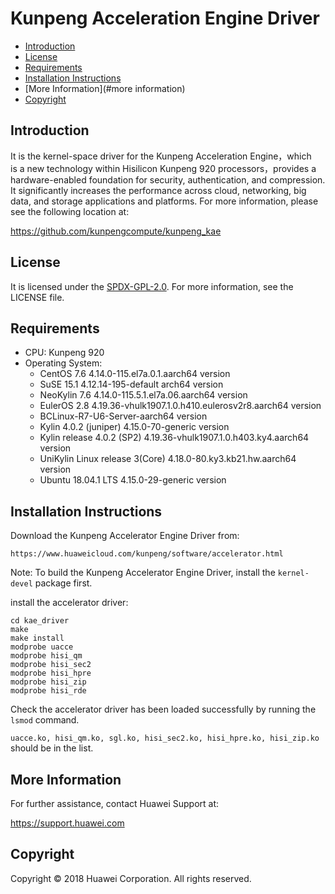 # Kunpeng Acceleration Engine Driver

- [Introduction](#introduction)
- [License](#license)
- [Requirements](#requirements)
- [Installation Instructions](#installation-instructions)
- [More Information](#more information)
- [Copyright](#Copyright)

## Introduction

It is the kernel-space driver for the Kunpeng Acceleration Engine，which is a new technology within Hisilicon Kunpeng 920 processors，provides a hardware-enabled foundation for security, authentication, and compression. It significantly increases the performance across cloud, networking, big data, and storage applications and  platforms.  For more information,  please see the following location at:

<https://github.com/kunpengcompute/kunpeng_kae>

## License

It is licensed under the [SPDX-GPL-2.0](https://opensource.org/licenses/GPL-2.0 ). For more information, see the LICENSE file. 

## Requirements

- CPU: Kunpeng 920 
- Operating System: 
  * CentOS 7.6  4.14.0-115.el7a.0.1.aarch64 version
  * SuSE 15.1 4.12.14-195-default arch64 version
  * NeoKylin 7.6 4.14.0-115.5.1.el7a.06.aarch64 version
  * EulerOS 2.8 4.19.36-vhulk1907.1.0.h410.eulerosv2r8.aarch64 version
  * BCLinux-R7-U6-Server-aarch64 version
  * Kylin 4.0.2 (juniper) 4.15.0-70-generic version
  * Kylin release 4.0.2 (SP2) 4.19.36-vhulk1907.1.0.h403.ky4.aarch64 version
  * UniKylin Linux release 3(Core)  4.18.0-80.ky3.kb21.hw.aarch64 version
  * Ubuntu 18.04.1 LTS 4.15.0-29-generic version

## Installation Instructions

Download the Kunpeng Accelerator Engine Driver from:

```
https://www.huaweicloud.com/kunpeng/software/accelerator.html
```

Note: To build the Kunpeng Accelerator Engine Driver, install the `kernel-devel` package first.

install the accelerator driver:

```
cd kae_driver
make
make install
modprobe uacce
modprobe hisi_qm
modprobe hisi_sec2
modprobe hisi_hpre
modprobe hisi_zip
modprobe hisi_rde
```

Check the accelerator driver has been loaded successfully by running the `lsmod` command. 

`uacce.ko, hisi_qm.ko, sgl.ko, hisi_sec2.ko, hisi_hpre.ko, hisi_zip.ko` should be in the list. 

## More Information

For further assistance, contact Huawei Support at:

<https://support.huawei.com>

## Copyright

Copyright © 2018 Huawei Corporation. All rights reserved.